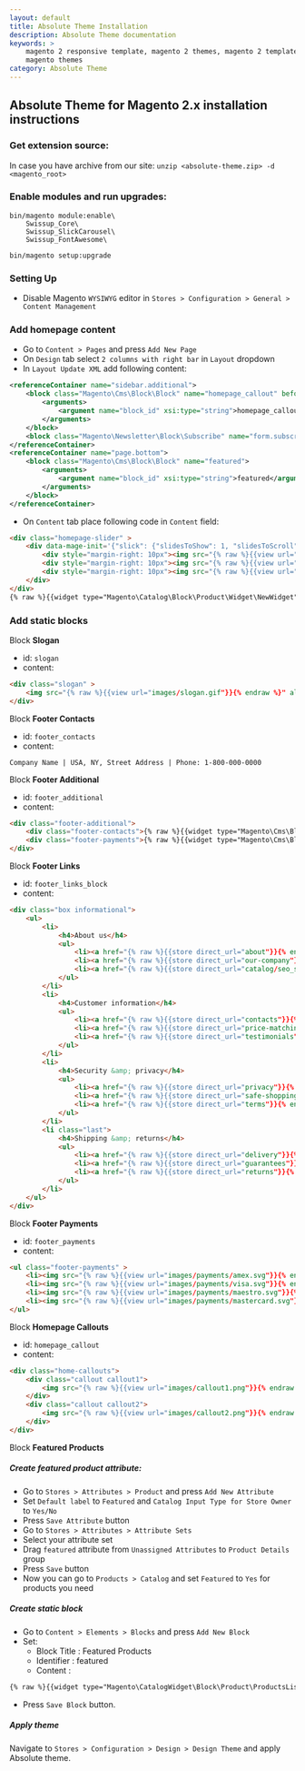 ```yaml
---
layout: default
title: Absolute Theme Installation
description: Absolute Theme documentation
keywords: >
    magento 2 responsive template, magento 2 themes, magento 2 template,
    magento themes
category: Absolute Theme
---
```


## Absolute Theme for Magento 2.x installation instructions

### Get extension source:

In case you have archive from our site:
`unzip <absolute-theme.zip> -d <magento_root>`

### Enable modules and run upgrades:

```
bin/magento module:enable\
    Swissup_Core\
    Swissup_SlickCarousel\
    Swissup_FontAwesome\

bin/magento setup:upgrade
```

### Setting Up

* Disable Magento `WYSIWYG` editor in `Stores > Configuration > General > Content Management`

### Add homepage content

* Go to `Content > Pages` and press `Add New Page`
* On `Design` tab select `2 columns with right bar` in `Layout` dropdown
* In `Layout Update XML` add following content:

```xml
<referenceContainer name="sidebar.additional">
    <block class="Magento\Cms\Block\Block" name="homepage_callout" before="-">
        <arguments>
            <argument name="block_id" xsi:type="string">homepage_callout</argument>
        </arguments>
    </block>
    <block class="Magento\Newsletter\Block\Subscribe" name="form.subscribe.right" as="subscribe_right" template="subscribe_right.phtml"/>
</referenceContainer>
<referenceContainer name="page.bottom">
    <block class="Magento\Cms\Block\Block" name="featured">
        <arguments>
            <argument name="block_id" xsi:type="string">featured</argument>
        </arguments>
    </block>
</referenceContainer>
```

* On `Content` tab place following code in `Content` field:

```html
<div class="homepage-slider" >
    <div data-mage-init='{"slick": {"slidesToShow": 1, "slidesToScroll": 1, "dots": true, "autoplay": true}}'>
        <div style="margin-right: 10px"><img src="{% raw %}{{view url="images/slider/slide1.jpg"}}{% endraw %}" alt=""/></div>
        <div style="margin-right: 10px"><img src="{% raw %}{{view url="images/slider/slide2.jpg"}}{% endraw %}" alt=""/></div>
        <div style="margin-right: 10px"><img src="{% raw %}{{view url="images/slider/slide3.jpg"}}{% endraw %}" alt=""/></div>
    </div>
</div>
{% raw %}{{widget type="Magento\Catalog\Block\Product\Widget\NewWidget" display_type="new_products" products_count="8" template="product/widget/new/content/new_grid.phtml"}}{% endraw %}
```

### Add static blocks

Block **Slogan**

* id: `slogan`
* content:

```html
<div class="slogan" >
    <img src="{% raw %}{{view url="images/slogan.gif"}}{% endraw %}" alt="" />
</div>
```

Block **Footer Contacts**

* id: `footer_contacts`
* content:

```
Company Name | USA, NY, Street Address | Phone: 1-800-000-0000
```

Block **Footer Additional**

* id: `footer_additional`
* content:

```html
<div class="footer-additional">
    <div class="footer-contacts">{% raw %}{{widget type="Magento\Cms\Block\Widget\Block" template="widget/static_block/default.phtml" block_id="footer_contacts"}}{% endraw %}</div>
    <div class="footer-payments">{% raw %}{{widget type="Magento\Cms\Block\Widget\Block" template="widget/static_block/default.phtml" block_id="footer_payments"}}{% endraw %}</div>
</div>
```

Block **Footer Links**

* id: `footer_links_block`
* content:

```html
<div class="box informational">
    <ul>
        <li>
            <h4>About us</h4>
            <ul>
                <li><a href="{% raw %}{{store direct_url="about"}}{% endraw %}">About Us</a></li>
                <li><a href="{% raw %}{{store direct_url="our-company"}}{% endraw %}">Our company</a></li>
                <li><a href="{% raw %}{{store direct_url="catalog/seo_sitemap/category"}}{% endraw %}">Sitemap</a></li>
            </ul>
        </li>
        <li>
            <h4>Customer information</h4>
            <ul>
                <li><a href="{% raw %}{{store direct_url="contacts"}}{% endraw %}">Contact Us</a></li>
                <li><a href="{% raw %}{{store direct_url="price-matching"}}{% endraw %}">Price matching</a></li>
                <li><a href="{% raw %}{{store direct_url="testimonials"}}{% endraw %}">Testimonials</a></li>
            </ul>
        </li>
        <li>
            <h4>Security &amp; privacy</h4>
            <ul>
                <li><a href="{% raw %}{{store direct_url="privacy"}}{% endraw %}">Privacy Policy</a></li>
                <li><a href="{% raw %}{{store direct_url="safe-shopping"}}{% endraw %}">Safe &amp; secure shopping</a></li>
                <li><a href="{% raw %}{{store direct_url="terms"}}{% endraw %}">Terms &amp; conditions</a></li>
            </ul>
        </li>
        <li class="last">
            <h4>Shipping &amp; returns</h4>
            <ul>
                <li><a href="{% raw %}{{store direct_url="delivery"}}{% endraw %}">Delivery information</a></li>
                <li><a href="{% raw %}{{store direct_url="guarantees"}}{% endraw %}">Satisfaction guarantee</a></li>
                <li><a href="{% raw %}{{store direct_url="returns"}}{% endraw %}">Returns policy</a></li>
            </ul>
        </li>
    </ul>
</div>
```

Block **Footer Payments**

* id: `footer_payments`
* content:

```html
<ul class="footer-payments" >
    <li><img src="{% raw %}{{view url="images/payments/amex.svg"}}{% endraw %}" alt=""></li>
    <li><img src="{% raw %}{{view url="images/payments/visa.svg"}}{% endraw %}" alt=""></li>
    <li><img src="{% raw %}{{view url="images/payments/maestro.svg"}}{% endraw %}" alt=""></li>
    <li><img src="{% raw %}{{view url="images/payments/mastercard.svg"}}{% endraw %}" alt=""></li>
</ul>
```

Block **Homepage Callouts**

* id: `homepage_callout`
* content:

```html
<div class="home-callouts">
    <div class="callout callout1">
        <img src="{% raw %}{{view url="images/callout1.png"}}{% endraw %}" alt="" />
    </div>
    <div class="callout callout2">
        <img src="{% raw %}{{view url="images/callout2.png"}}{% endraw %}" alt="" />
    </div>
</div>
```

Block **Featured Products**

##### Create featured product attribute:

- Go to `Stores > Attributes > Product` and press `Add New Attribute`
- Set `Default label` to `Featured` and `Catalog Input Type for Store Owner` to `Yes/No`
- Press `Save Attribute` button
- Go to `Stores > Attributes > Attribute Sets`
- Select your attribute set
- Drag `featured` attribute from `Unassigned Attributes` to `Product Details` group
- Press `Save` button
- Now you can go to `Products > Catalog` and set `Featured` to `Yes` for products you need

##### Create static block

- Go to `Content > Elements > Blocks` and press `Add New Block`
- Set:
    - Block Title : Featured Products
    - Identifier : featured
    - Content :

```txt
{% raw %}{{widget type="Magento\CatalogWidget\Block\Product\ProductsList" title="Featured Products" products_count="10" template="product/featured.phtml" conditions_encoded="a:1:[i:1;a:4:[s:4:`type`;s:50:`Magento|CatalogWidget|Model|Rule|Condition|Combine`;s:10:`aggregator`;s:3:`all`;s:5:`value`;s:1:`1`;s:9:`new_child`;s:0:``;]]"}}{% endraw %}
```

- Press `Save Block` button.

##### Apply theme

Navigate to `Stores > Configuration > Design > Design Theme` and apply Absolute theme.
